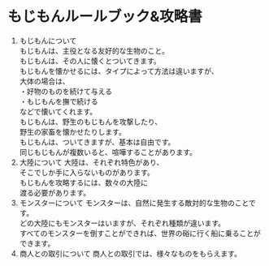 # もじもんルールブック&攻略書
1. もじもんについて  
もじもんは、主役となる友好的な生物のこと。  
もじもんは、その人に懐くとついてきます。  
もじもんを懐かせるには、タイプによって方法は違いますが、  
大体の場合は、  
・好物のものを続けて与える  
・もじもんを撫で続ける  
などで懐いてくれます。  
もじもんは、野生のもじもんを攻撃したり、  
野生の家畜を懐かせたりします。  
もじもんは、ついてきますが、基本は自由です。  
同じもじもんが複数いると、喧嘩することがあります。  
2. 大陸について
大陸は、それぞれ特色があり、  
そこでしか手に入らないものがあります。  
もじもんを攻略するには、数々の大陸に  
渡る必要があります。
3. モンスターについて
モンスターは、自然に発生する敵対的な生物のことです。   
どの大陸にもモンスターはいますが、それぞれ種類が違います。  
すべてのモンスターを倒すことができれば、世界の硲に行く船に乗ることができます。
4. 商人との取引について
商人との取引では、様々なものをもらえます。
